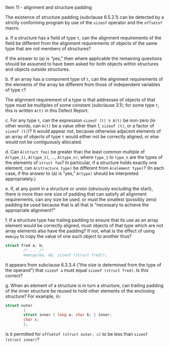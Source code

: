 Item 11 \- alignment and structure padding

The existence of structure padding (subclause 6.5.2.1) can be detected by a
strictly conforming program by use of the `sizeof` operator and the `offsetof`
macro.

a. If a structure has a field of type `t`, can the alignment requirements of the
field be different from the alignment requirements of objects of the same type
that are not members of structures?

If the answer to (a) is “yes,” then where applicable the remaining questions
should be assumed to have been asked for both objects within structures and
objects outside structures.

b. If an array has a component type of `t`, can the alignment requirements of
the elements of the array be different from those of independent variables of
type `t`?

The alignment requirement of a type is that addresses of objects of that type
must be multiples of some constant (subclause 3.1); for some type `t`, this is
written `A(t)` in this Defect Report.

c. For any type `t`, can the expression `sizeof (t) % A(t)` be non-zero (in
other words, can `A(t)` be a value other than 1, `sizeof (t)`, or a factor of
`sizeof (t)`)? It would appear not, because otherwise adjacent elements of an
array of objects of type `t` would either not be correctly aligned, or else
would not be contiguously allocated.

d. Can `A(struct foo)` be greater than the least common multiple of `A(type_1)`,
`A(type_2)`, ..., `A(type_n)`, where `type_1` to `type_n` are the types of the
elements of `struct foo`? In particular, if a structure holds exactly one
element, can `A(structure type)` be different from `A(element type)`? (In each
case, if the answer to (a) is “yes,” `A(type)` should be interpreted
appropriately.)

e. If, at any point in a structure or union (obviously excluding the start),
there is more than one size of padding that can satisfy all alignment
requirements, can any size be used, or must the smallest (possibly zero) padding
be used because that is all that is “necessary to achieve the appropriate
alignment?”

f. If a structure type has trailing padding to ensure that its use as an array
element would be correctly aligned, must objects of that type which are not
array elements also have the padding? If not, what is the effect of using
`memcpy` to copy the value of one such object to another thus?

```c
struct fred a, b;
        /* ... /*
        memcpy(&a, &b, sizeof (struct fred));
```

It appears from subclause 6.3.3.4 (“the size is determined from the type of the
operand”) that `sizeof a` must equal `sizeof (struct fred)`. Is this correct?

g. When an element of a structure is in turn a structure, can trailing padding
of the inner structure be reused to hold other elements of the enclosing
structure? For example, in:

```c
struct outer
        {
        struct inner { long a; char b; } inner;
        char c;
        };
```

is it permitted for `offsetof (struct outer, c)` to be less than `sizeof (struct
inner)`?
